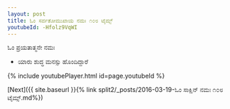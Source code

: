 ```yaml
---
layout: post
title: ಓಂ ಸರ್ವತೋಮುಖಾಯ ನಮಃ ೧೦೮ ಟೈಮ್ಸ್
youtubeId: -Hfolz9VqWI
---
```

 
 
 ಓಂ ಪ್ರಯತಾತ್ಮನೇ ನಮಃ  
 
 -  ಯಾರು ಶುದ್ಧ ಮನಸ್ಸು ಹೊಂದಿದ್ದಾರೆ 
 
  
 
  
 
 
 
 
 
 


{% include youtubePlayer.html id=page.youtubeId %}
 
[Next]({{ site.baseurl }}{% link  split2/_posts/2016-03-19-ಓಂ ಸಾಕ್ಷಿನ್ ನಮಃ ೧೦೮ ಟೈಮ್ಸ್.md%})
 
